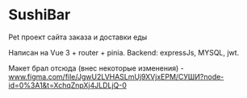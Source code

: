 # SushiBar
Pet проект сайта заказа и доставки еды

Написан на Vue 3  + router + pinia.
Backend: expressJs, MYSQL, jwt.



Макет брал отсюда (внес некоторые изменения) - www.figma.com/file/JgwU2LVHASLmUj9XVjxEPM/СУШИ?node-id=0%3A1&t=XchqZnpXj4JLDLjQ-0                 




